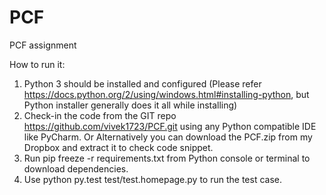 # PCF
PCF assignment

How to run it:
1.	Python 3 should be installed and configured (Please refer https://docs.python.org/2/using/windows.html#installing-python, but Python installer generally does it all while installing)
2.	Check-in the code from the GIT repo https://github.com/vivek1723/PCF.git using any Python compatible IDE like PyCharm.
Or 
Alternatively you can download the PCF.zip from my Dropbox and extract it to check code snippet.
3.	Run pip freeze -r requirements.txt from Python console or terminal to download dependencies.
4.	Use python py.test test/test.homepage.py to run the test case.

